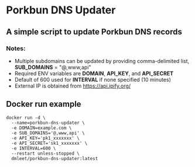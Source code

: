 # Porkbun DNS Updater
## A simple script to update Porkbun DNS records

### Notes:
* Multiple subdomains can be updated by providing comma-delimited list, **SUB_DOMAINS** = "@,www,api"
* Required ENV variables are **DOMAIN**, **API_KEY**, and **API_SECRET**
* Default of 600 used for **INTERVAL** if none specified (10 minutes)
* External IP is obtained from https://api.ipify.org/

## Docker run example
```
docker run -d \
  --name=porkbun-dns-updater \
  -e DOMAIN=example.com \
  -e SUB_DOMAINS='@,www,api' \
  -e API_KEY='pk1_xxxxxxx' \
  -e API_SECRET='sk1_xxxxxxx' \
  -e INTERVAL=600 \
  --restart unless-stopped \
  dmleet/porkbun-dns-updater:latest
```
